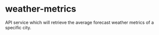 # weather-metrics
API service which will retrieve the average forecast weather metrics of a specific city.
